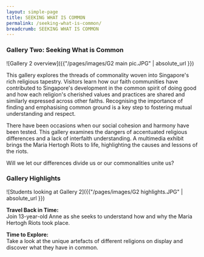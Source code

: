 ```yaml
---
layout: simple-page
title: SEEKING WHAT IS COMMON
permalink: /seeking-what-is-common/
breadcrumb: SEEKING WHAT IS COMMON
---
```

### **Gallery Two: Seeking What is Common**
![Gallery 2 overview]({{"/pages/images/G2 main pic.JPG" | absolute_url }})

This gallery explores the threads of commonality woven into Singapore's rich religious tapestry. Visitors learn how our faith communities have contributed to Singapore's development in the common spirit of doing good and how each religion's cherished values and practices are shared and similarly expressed across other faiths. Recognising the importance of finding and emphasising common ground is a key step to fostering mutual understanding and respect.

There have been occasions when our social cohesion and harmony have been tested. This gallery examines the dangers of accentuated religious differences and a lack of interfaith understanding. A multimedia exhibit brings the Maria Hertogh Riots to life, highlighting the causes and lessons of the riots.

Will we let our differences divide us or our commonalities unite us?

### **Gallery Highlights**
![Students looking at Gallery 2]({{"/pages/images/G2 highlights.JPG" | absolute_url }})

**Travel Back in Time:** <br/>
Join 13-year-old Anne as she seeks to understand how and why the Maria Hertogh Riots took place.

**Time to Explore:** <br/>
Take a look at the unique artefacts of different religions on display and discover what they have in common.
